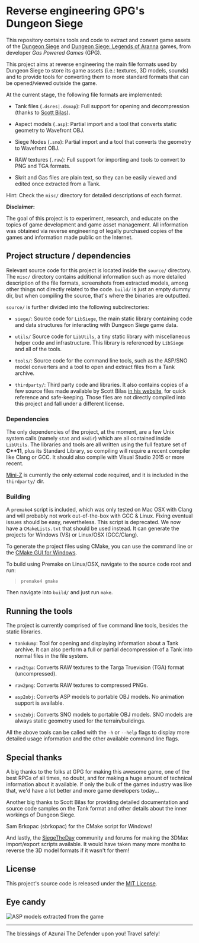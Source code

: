 
# Reverse engineering GPG's Dungeon Siege

This repository contains tools and code to extract and convert game assets
of the [Dungeon Siege][link_dsiege] and [Dungeon Siege: Legends of Aranna][link_ds_loa]
games, from developer *Gas Powered Games* (GPG).

This project aims at reverse engineering the main file formats used by Dungeon Siege
to store its game assets (i.e.: textures, 3D models, sounds) and to provide tools
for converting them to more standard formats that can be opened/viewed outside the game.

At the current stage, the following file formats are implemented:

- Tank files (`.dsres|.dsmap`): Full support for opening and decompression (thanks to [Scott Bilas][link_scott]).

- Aspect models (`.asp`): Partial import and a tool that converts static geometry to Wavefront OBJ.

- Siege Nodes (`.sno`): Partial import and a tool that converts the geometry to Wavefront OBJ.

- RAW textures (`.raw`): Full support for importing and tools to convert to PNG and TGA formats.

- Skrit and Gas files are plain text, so they can be easily viewed and edited once extracted from a Tank.

Hint: Check the `misc/` directory for detailed descriptions of each format.

**Disclaimer:**

The goal of this project is to experiment, research, and educate on the topics
of game development and game asset management. All information was obtained via
reverse engineering of legally purchased copies of the games and information
made public on the Internet.

## Project structure / dependencies

Relevant source code for this project is located inside the `source/` directory.
The `misc/` directory contains additional information such as more detailed description
of the file formats, screenshots from extracted models, among other things not
directly related to the code. `build/` is just an empty dummy dir, but when compiling
the source, that's where the binaries are outputted.

`source/` is further divided into the following subdirectories:

- `siege/`: Source code for `LibSiege`, the main static library containing code
and data structures for interacting with Dungeon Siege game data.

- `utils/` Source code for `LibUtils`, a tiny static library with miscellaneous
helper code and infrastructure. This library is referenced by `LibSiege` and all
of the tools.

- `tools/`: Source code for the command line tools, such as the ASP/SNO model
converters and a tool to open and extract files from a Tank archive.

- `thirdparty/`: Third party code and libraries. It also contains copies of
a few source files made available by Scott Bilas [in his website][link_scott],
for quick reference and safe-keeping. Those files are not directly compiled into
this project and fall under a different license.

### Dependencies

The only dependencies of the project, at the moment, are a few Unix system calls (namely `stat` and `mkdir`)
which are all contained inside `LibUtils`. The libraries and tools are all written using the full
feature set of **C++11**, plus its Standard Library, so compiling will require a recent compiler like
Clang or GCC. It should also compile with Visual Studio 2015 or more recent.

[Mini-Z][link_mz] is currently the only external code required, and it is included in the `thirdparty/` dir.

### Building

A `premake4` script is included, which was only tested on Mac OSX with Clang
and will probably not work out-of-the-box with GCC & Linux. Fixing eventual
issues should be easy, nevertheless. This script is deprecated. We now have
a `CMakeLists.txt` that should be used instead. It can generate the projects
for Windows (VS) or Linux/OSX (GCC/Clang).

To generate the project files using CMake, you can use the command line or the 
[CMake GUI for Windows](https://cmake.org/).

To build using Premake on Linux/OSX, navigate to the source code root and run:

>     premake4 gmake

Then navigate into `build/` and just run `make`.

## Running the tools

The project is currently comprised of five command line tools, besides the static libraries.

- `tankdump`: Tool for opening and displaying information about a Tank archive.
It can also perform a full or partial decompression of a Tank into normal files in the file system.

- `raw2tga`: Converts RAW textures to the Targa Truevision (TGA) format (uncompressed).

- `raw2png`: Converts RAW textures to compressed PNGs.

- `asp2obj`: Converts ASP models to portable OBJ models. No animation support is available.

- `sno2obj`: Converts SNO models to portable OBJ models. SNO models are always static geometry used for the terrain/buildings.

All the above tools can be called with the `-h` or `--help` flags to display more
detailed usage information and the other available command line flags.

## Special thanks

A big thanks to the folks at GPG for making this awesome game, one of the best
RPGs of all times, no doubt, and for making a huge amount of technical information
about it available. If only the bulk of the games industry was like that, we'd
have a lot better and more game developers today...

Another big thanks to Scott Bilas for providing detailed documentation and source code
samples on the Tank format and other details about the inner workings of Dungeon Siege.

Sam Brkopac (sbrkopac) for the CMake script for Windows!

And lastly, the [SiegeTheDay](http://www.siegetheday.org/) community and forums for making
the 3DMax import/export scripts available. It would have taken many more months to reverse
the 3D model formats if it wasn't for them!

## License

This project's source code is released under the [MIT License](http://opensource.org/licenses/MIT).

## Eye candy

![ASP models extracted from the game](https://raw.githubusercontent.com/glampert/reverse-engineering-dungeon-siege/master/misc/screenshots/montage.png "ASP models extracted from the game")

---

The blessings of Azunai The Defender upon you! Travel safely!


[link_dsiege]: https://en.wikipedia.org/wiki/Dungeon_Siege
[link_ds_loa]: https://en.wikipedia.org/wiki/Dungeon_Siege:_Legends_of_Aranna
[link_scott]:  http://scottbilas.com/games/dungeon-siege/
[link_mz]:     https://code.google.com/p/miniz/

